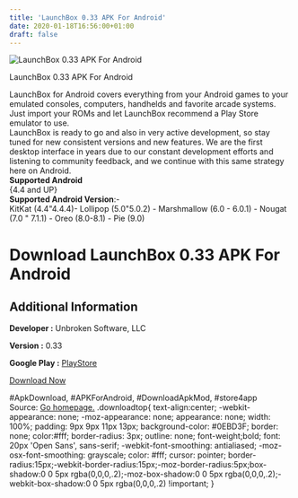 ```yaml
---
title: 'LaunchBox 0.33 APK For Android'
date: 2020-01-18T16:56:00+01:00
draft: false
---
```


![LaunchBox 0.33 APK For Android](https://i0.wp.com/apkhome.net/wp-content/uploads/2020/01/LaunchBox-0.33.png "LaunchBox 0.33 APK For Android")

  

LaunchBox 0.33 APK For Android

LaunchBox for Android covers everything from your Android games to your emulated consoles, computers, handhelds and favorite arcade systems. Just import your ROMs and let LaunchBox recommend a Play Store emulator to use.  
LaunchBox is ready to go and also in very active development, so stay tuned for new consistent versions and new features. We are the first desktop interface in years due to our constant development efforts and listening to community feedback, and we continue with this same strategy here on Android.  
**Supported Android**  
{4.4 and UP}  
**Supported Android Version**:-  
KitKat (4.4"4.4.4)- Lollipop (5.0"5.0.2) - Marshmallow (6.0 - 6.0.1) - Nougat (7.0 " 7.1.1) - Oreo (8.0-8.1) - Pie (9.0)

Download LaunchBox 0.33 APK For Android
=======================================

Additional Information
----------------------

**Developer :** Unbroken Software, LLC

**Version :** 0.33

**Google Play :** [PlayStore](https://play.google.com/store/apps/details?id=com.unbrokensoftware.launchbox)

  

[Download Now](https://store4app.co/post/launchbox-0-33-apk-for-android_1579362628)

  
#ApkDownload, #APKForAndroid, #DownloadApkMod, #store4app  
Source: [Go homepage.](https://store4app.co/post/launchbox-0-33-apk-for-android_1579362628) .downloadtop{ text-align:center; -webkit-appearance: none; -moz-appearance: none; appearance: none; width: 100%; padding: 9px 9px 11px 13px; background-color: #0EBD3F; border: none; color:#fff; border-radius: 3px; outline: none; font-weight;bold; font: 20px 'Open Sans', sans-serif; -webkit-font-smoothing: antialiased; -moz-osx-font-smoothing: grayscale; color: #fff; cursor: pointer; border-radius:15px;-webkit-border-radius:15px;-moz-border-radius:5px;box-shadow:0 0 5px rgba(0,0,0,.2);-moz-box-shadow:0 0 5px rgba(0,0,0,.2);-webkit-box-shadow:0 0 5px rgba(0,0,0,.2) !important; }
